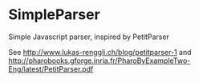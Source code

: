 # SimpleParser

Simple Javascript parser, inspired by PetitParser 

See http://www.lukas-renggli.ch/blog/petitparser-1 and http://pharobooks.gforge.inria.fr/PharoByExampleTwo-Eng/latest/PetitParser.pdf




